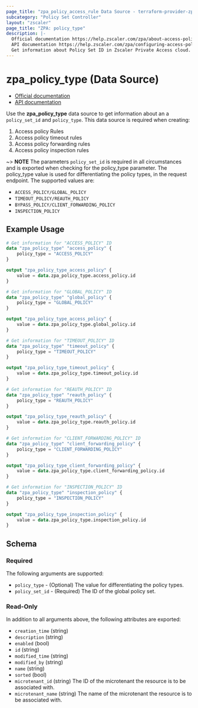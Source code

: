 ```yaml
---
page_title: "zpa_policy_access_rule Data Source - terraform-provider-zpa"
subcategory: "Policy Set Controller"
layout: "zscaler"
page_title: "ZPA: policy_type"
description: |-
  Official documentation https://help.zscaler.com/zpa/about-access-policy
  API documentation https://help.zscaler.com/zpa/configuring-access-policies-using-api
  Get information about Policy Set ID in Zscaler Private Access cloud.
---
```


# zpa_policy_type (Data Source)

* [Official documentation](https://help.zscaler.com/zpa/about-access-policy)
* [API documentation](https://help.zscaler.com/zpa/configuring-access-policies-using-api)

Use the **zpa_policy_type** data source to get information about an a ``policy_set_id`` and ``policy_type``. This data source is required when creating:

1. Access policy Rules
2. Access policy timeout rules
3. Access policy forwarding rules
4. Access policy inspection rules

~> **NOTE** The parameters ``policy_set_id`` is required in all circumstances and is exported when checking for the policy_type parameter. The policy_type value is used for differentiating the policy types, in the request endpoint. The supported values are:

* ``ACCESS_POLICY/GLOBAL_POLICY``
* ``TIMEOUT_POLICY/REAUTH_POLICY``
* ``BYPASS_POLICY/CLIENT_FORWARDING_POLICY``
* ``INSPECTION_POLICY``

## Example Usage

```terraform
# Get information for "ACCESS_POLICY" ID
data "zpa_policy_type" "access_policy" {
    policy_type = "ACCESS_POLICY"
}

output "zpa_policy_type_access_policy" {
    value = data.zpa_policy_type.access_policy.id
}
```

```terraform
# Get information for "GLOBAL_POLICY" ID
data "zpa_policy_type" "global_policy" {
    policy_type = "GLOBAL_POLICY"
}

output "zpa_policy_type_access_policy" {
    value = data.zpa_policy_type.global_policy.id
}
```

```terraform
# Get information for "TIMEOUT_POLICY" ID
data "zpa_policy_type" "timeout_policy" {
    policy_type = "TIMEOUT_POLICY"
}

output "zpa_policy_type_timeout_policy" {
    value = data.zpa_policy_type.timeout_policy.id
}
```

```terraform
# Get information for "REAUTH_POLICY" ID
data "zpa_policy_type" "reauth_policy" {
    policy_type = "REAUTH_POLICY"
}

output "zpa_policy_type_reauth_policy" {
    value = data.zpa_policy_type.reauth_policy.id
}
```

```terraform
# Get information for "CLIENT_FORWARDING_POLICY" ID
data "zpa_policy_type" "client_forwarding_policy" {
    policy_type = "CLIENT_FORWARDING_POLICY"
}

output "zpa_policy_type_client_forwarding_policy" {
    value = data.zpa_policy_type.client_forwarding_policy.id
}
```

```terraform
# Get information for "INSPECTION_POLICY" ID
data "zpa_policy_type" "inspection_policy" {
    policy_type = "INSPECTION_POLICY"
}

output "zpa_policy_type_inspection_policy" {
    value = data.zpa_policy_type.inspection_policy.id
}
```

## Schema

### Required

The following arguments are supported:

* `policy_type` - (Optional) The value for differentiating the policy types.
* `policy_set_id` - (Required) The ID of the global policy set.

### Read-Only

In addition to all arguments above, the following attributes are exported:

* ``creation_time`` (string)
* ``description`` (string)
* ``enabled``  (bool)
* ``id`` (string)
* ``modified_time``  (string)
* ``modified_by``  (string)
* ``name``  (string)
* ``sorted`` (bool)
* `microtenant_id` (string) The ID of the microtenant the resource is to be associated with.
* `microtenant_name` (string) The name of the microtenant the resource is to be associated with.
